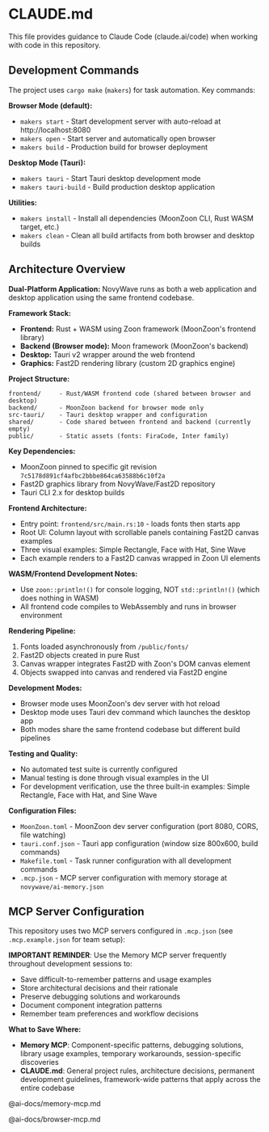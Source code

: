 # CLAUDE.md

This file provides guidance to Claude Code (claude.ai/code) when working with code in this repository.

## Development Commands

The project uses `cargo make` (`makers`) for task automation. Key commands:

**Browser Mode (default):**
- `makers start` - Start development server with auto-reload at http://localhost:8080
- `makers open` - Start server and automatically open browser
- `makers build` - Production build for browser deployment

**Desktop Mode (Tauri):**
- `makers tauri` - Start Tauri desktop development mode
- `makers tauri-build` - Build production desktop application

**Utilities:**
- `makers install` - Install all dependencies (MoonZoon CLI, Rust WASM target, etc.)
- `makers clean` - Clean all build artifacts from both browser and desktop builds

## Architecture Overview

**Dual-Platform Application:** NovyWave runs as both a web application and desktop application using the same frontend codebase.

**Framework Stack:**
- **Frontend:** Rust + WASM using Zoon framework (MoonZoon's frontend library)
- **Backend (Browser mode):** Moon framework (MoonZoon's backend)
- **Desktop:** Tauri v2 wrapper around the web frontend
- **Graphics:** Fast2D rendering library (custom 2D graphics engine)

**Project Structure:**
```
frontend/     - Rust/WASM frontend code (shared between browser and desktop)
backend/      - MoonZoon backend for browser mode only
src-tauri/    - Tauri desktop wrapper and configuration
shared/       - Code shared between frontend and backend (currently empty)
public/       - Static assets (fonts: FiraCode, Inter family)
```

**Key Dependencies:**
- MoonZoon pinned to specific git revision `7c5178d891cf4afbc2bbbe864ca63588b6c10f2a`
- Fast2D graphics library from NovyWave/Fast2D repository
- Tauri CLI 2.x for desktop builds

**Frontend Architecture:**
- Entry point: `frontend/src/main.rs:10` - loads fonts then starts app
- Root UI: Column layout with scrollable panels containing Fast2D canvas examples
- Three visual examples: Simple Rectangle, Face with Hat, Sine Wave
- Each example renders to a Fast2D canvas wrapped in Zoon UI elements

**WASM/Frontend Development Notes:**
- Use `zoon::println!()` for console logging, NOT `std::println!()` (which does nothing in WASM)
- All frontend code compiles to WebAssembly and runs in browser environment

**Rendering Pipeline:**
1. Fonts loaded asynchronously from `/public/fonts/`
2. Fast2D objects created in pure Rust
3. Canvas wrapper integrates Fast2D with Zoon's DOM canvas element
4. Objects swapped into canvas and rendered via Fast2D engine

**Development Modes:**
- Browser mode uses MoonZoon's dev server with hot reload
- Desktop mode uses Tauri dev command which launches the desktop app
- Both modes share the same frontend codebase but different build pipelines

**Testing and Quality:**
- No automated test suite is currently configured
- Manual testing is done through visual examples in the UI
- For development verification, use the three built-in examples: Simple Rectangle, Face with Hat, and Sine Wave

**Configuration Files:**
- `MoonZoon.toml` - MoonZoon dev server configuration (port 8080, CORS, file watching)
- `tauri.conf.json` - Tauri app configuration (window size 800x600, build commands)
- `Makefile.toml` - Task runner configuration with all development commands
- `.mcp.json` - MCP server configuration with memory storage at `novywave/ai-memory.json`

## MCP Server Configuration

This repository uses two MCP servers configured in `.mcp.json` (see `.mcp.example.json` for team setup):

**IMPORTANT REMINDER**: Use the Memory MCP server frequently throughout development sessions to:
- Save difficult-to-remember patterns and usage examples
- Store architectural decisions and their rationale  
- Preserve debugging solutions and workarounds
- Document component integration patterns
- Remember team preferences and workflow decisions

**What to Save Where:**
- **Memory MCP**: Component-specific patterns, debugging solutions, library usage examples, temporary workarounds, session-specific discoveries
- **CLAUDE.md**: General project rules, architecture decisions, permanent development guidelines, framework-wide patterns that apply across the entire codebase

@ai-docs/memory-mcp.md

@ai-docs/browser-mcp.md